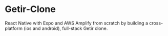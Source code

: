 # Getir-Clone
React Native with Expo and AWS Amplify from scratch by building a cross-platform (ios and android), full-stack Getir clone.
